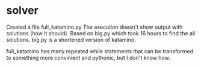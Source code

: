 # solver
Created a file full_katamino.py The execution doesn't show output with solutions (how it should). 
Based on big.py which took 16 hours to find the all solutions. 
big.py is a shortened version of katamino.

full_katamino has many repeated while statements that can be transformed to something more convinient and pythonic, but I don't know how. 
